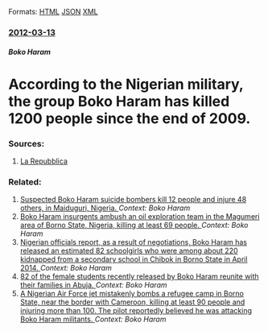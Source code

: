 
Formats: [HTML](/news/2012/03/13/according-to-the-nigerian-military-the-group-boko-haram-has-killed-1200-people-since-the-end-of-2009.html)  [JSON](/news/2012/03/13/according-to-the-nigerian-military-the-group-boko-haram-has-killed-1200-people-since-the-end-of-2009.json)  [XML](/news/2012/03/13/according-to-the-nigerian-military-the-group-boko-haram-has-killed-1200-people-since-the-end-of-2009.xml)  

### [2012-03-13](/news/2012/03/13/index.md)

##### Boko Haram
# According to the Nigerian military, the group Boko Haram has killed 1200 people since the end of 2009. 




### Sources:

1. [La Repubblica](http://www.repubblica.it/ultimora/24ore/nigeriaesercitoboko-haram-ha-ucciso-1200-persone-in-2-anni/news-dettaglio/4130230?ref=HRBO-3)

### Related:

1. [Suspected Boko Haram suicide bombers kill 12 people and injure 48 others, in Maiduguri, Nigeria. ](/news/2018/01/17/suspected-boko-haram-suicide-bombers-kill-12-people-and-injure-48-others-in-maiduguri-nigeria.md) _Context: Boko Haram_
2. [Boko Haram insurgents ambush an oil exploration team in the Magumeri area of Borno State, Nigeria, killing at least 69 people. ](/news/2017/07/30/boko-haram-insurgents-ambush-an-oil-exploration-team-in-the-magumeri-area-of-borno-state-nigeria-killing-at-least-69-people.md) _Context: Boko Haram_
3. [Nigerian officials report, as a result of negotiations, Boko Haram has released an estimated 82 schoolgirls who were among about 220 kidnapped from a secondary school in Chibok in Borno State in April 2014. ](/news/2017/05/6/nigerian-officials-report-as-a-result-of-negotiations-boko-haram-has-released-an-estimated-82-schoolgirls-who-were-among-about-220-kidnapp.md) _Context: Boko Haram_
4. [82 of the female students recently released by Boko Haram reunite with their families in Abuja. ](/news/2017/05/20/82-of-the-female-students-recently-released-by-boko-haram-reunite-with-their-families-in-abuja.md) _Context: Boko Haram_
5. [A Nigerian Air Force jet mistakenly bombs a refugee camp in Borno State, near the border with Cameroon, killing at least 90 people and injuring more than 100. The pilot reportedly believed he was attacking Boko Haram militants. ](/news/2017/01/17/a-nigerian-air-force-jet-mistakenly-bombs-a-refugee-camp-in-borno-state-near-the-border-with-cameroon-killing-at-least-90-people-and-injur.md) _Context: Boko Haram_
